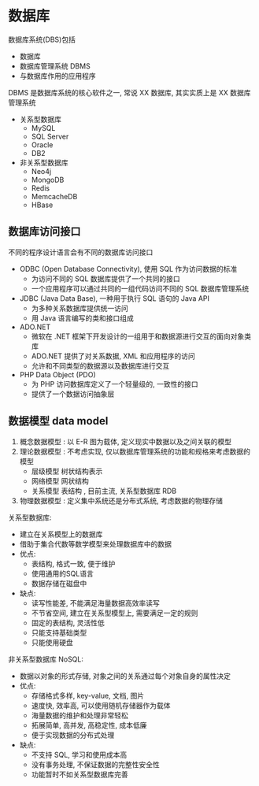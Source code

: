 # 数据库

数据库系统(DBS)包括
* 数据库
* 数据库管理系统 DBMS
* 与数据库作用的应用程序

DBMS 是数据库系统的核心软件之一, 常说 XX 数据库, 其实实质上是 XX 数据库管理系统
* 关系型数据库
  * MySQL
  * SQL Server
  * Oracle
  * DB2
* 非关系型数据库
  * Neo4j
  * MongoDB
  * Redis
  * MemcacheDB
  * HBase

## 数据库访问接口

不同的程序设计语言会有不同的数据库访问接口
* ODBC (Open Database Connectivity), 使用 SQL 作为访问数据的标准
  * 为访问不同的 SQL 数据库提供了一个共同的接口
  * 一个应用程序可以通过共同的一组代码访问不同的 SQL 数据库管理系统
* JDBC (Java Data Base), 一种用于执行 SQL 语句的 Java API
  * 为多种关系数据库提供统一访问
  * 用 Java 语言编写的类和接口组成
* ADO.NET
  * 微软在 .NET 框架下开发设计的一组用于和数据源进行交互的面向对象类库
  * ADO.NET 提供了对关系数据, XML 和应用程序的访问
  * 允许和不同类型的数据源以及数据库进行交互
* PHP Data Object (PDO) 
  * 为 PHP 访问数据库定义了一个轻量级的, 一致性的接口
  * 提供了一个数据访问抽象层

## 数据模型 data model

1. 概念数据模型 : 以 E-R 图为载体, 定义现实中数据以及之间关联的模型
2. 理论数据模型 : 不考虑实现, 仅以数据库管理系统的功能和规格来考虑数据的模型
   - 层级模型  树状结构表示
   - 网络模型  网状结构
   - 关系模型  表结构 , 目前主流, 关系型数据库 RDB
3. 物理数据模型 : 定义集中系统还是分布式系统, 考虑数据的物理存储


关系型数据库:
* 建立在关系模型上的数据库
* 借助于集合代数等数学模型来处理数据库中的数据
* 优点:
  * 表结构, 格式一致, 便于维护
  * 使用通用的SQL语言
  * 数据存储在磁盘中
* 缺点:
  * 读写性能差, 不能满足海量数据高效率读写
  * 不节省空间, 建立在关系型模型上, 需要满足一定的规则
  * 固定的表结构, 灵活性低
  * 只能支持基础类型
  * 只能使用硬盘

非关系型数据库 NoSQL:
* 数据以对象的形式存储, 对象之间的关系通过每个对象自身的属性决定
* 优点:
  * 存储格式多样, key-value, 文档, 图片
  * 速度快, 效率高, 可以使用随机存储器作为载体
  * 海量数据的维护和处理非常轻松
  * 拓展简单, 高并发, 高稳定性, 成本低廉
  * 便于实现数据的分布式处理
* 缺点:
  * 不支持 SQL, 学习和使用成本高
  * 没有事务处理, 不保证数据的完整性安全性
  * 功能暂时不如关系型数据库完善